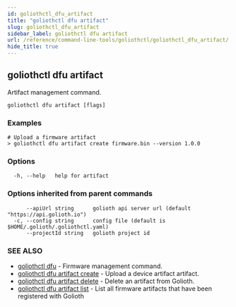 ```yaml
---
id: goliothctl_dfu_artifact
title: "goliothctl dfu artifact"
slug: goliothctl_dfu_artifact
sidebar_label: goliothctl dfu artifact
url: /reference/command-line-tools/goliothctl/goliothctl_dfu_artifact/
hide_title: true
---
```

## goliothctl dfu artifact

Artifact management command.

```
goliothctl dfu artifact [flags]
```

### Examples

```
# Upload a firmware artifact
> goliothctl dfu artifact create firmware.bin --version 1.0.0
```

### Options

```
  -h, --help   help for artifact
```

### Options inherited from parent commands

```
      --apiUrl string      golioth api server url (default "https://api.golioth.io")
  -c, --config string      config file (default is $HOME/.golioth/.goliothctl.yaml)
      --projectId string   golioth project id
```

### SEE ALSO

* [goliothctl dfu](/reference/command-line-tools/goliothctl/goliothctl_dfu)	 - Firmware management command.
* [goliothctl dfu artifact create](/reference/command-line-tools/goliothctl/goliothctl_dfu_artifact_create)	 - Upload a device artifact artifact.
* [goliothctl dfu artifact delete](/reference/command-line-tools/goliothctl/goliothctl_dfu_artifact_delete)	 - Delete an artifact from Golioth.
* [goliothctl dfu artifact list](/reference/command-line-tools/goliothctl/goliothctl_dfu_artifact_list)	 - List all firmware artifacts that have been registered with Golioth

